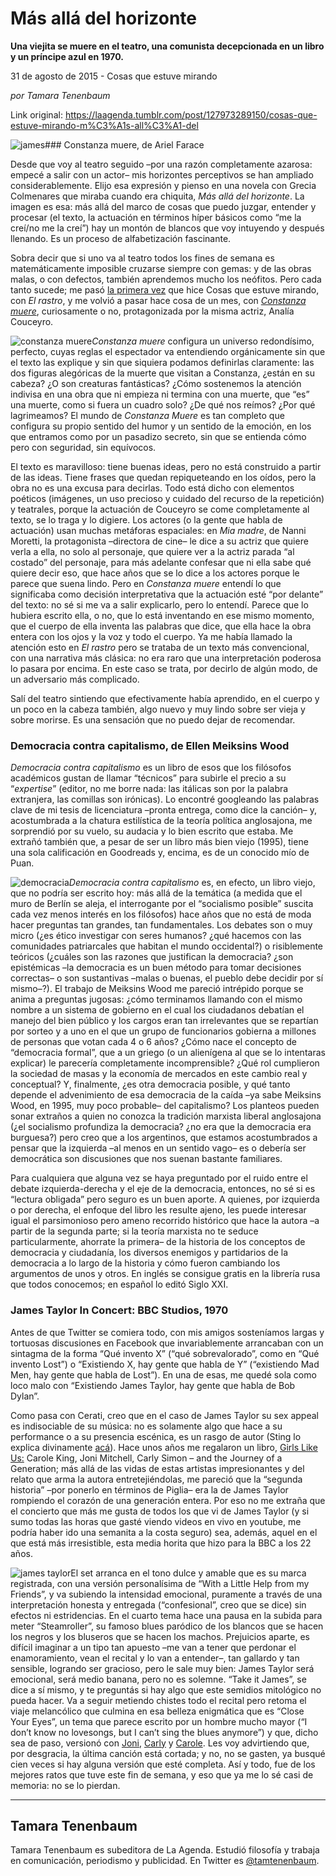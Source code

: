 # Más allá del horizonte

**Una viejita se muere en el teatro, una comunista decepcionada en un libro y un príncipe azul en 1970.**

31 de agosto de 2015 - Cosas que estuve mirando

_por Tamara Tenenbaum_

Link original: https://laagenda.tumblr.com/post/127973289150/cosas-que-estuve-mirando-m%C3%A1s-all%C3%A1-del

![james](https://64.media.tumblr.com/173060ec34ee2a8766bb45c12dfecc1d/tumblr_inline_pjzp3yPqLr1t6q87u_500.jpg)### Constanza muere, de Ariel Farace

Desde que voy al teatro seguido –por una razón completamente azarosa: empecé a salir con un actor– mis horizontes perceptivos se han ampliado considerablemente. Elijo esa expresión y pienso en una novela con Grecia Colmenares que miraba cuando era chiquita, *Más allá del horizonte*. La imagen es esa: más allá del marco de cosas que puedo juzgar, entender y procesar (el texto, la actuación en términos híper básicos como “me la creí/no me la creí”) hay un montón de blancos que voy intuyendo y después llenando. Es un proceso de alfabetización fascinante. 


Sobra decir que si uno va al teatro todos los fines de semana es matemáticamente imposible cruzarse siempre con gemas: y de las obras malas, o con defectos, también aprendemos mucho los neófitos. Pero cada tanto sucede; me pasó  [la primera vez](http://laagenda.buenosaires.gob.ar/post/113510660825/seguimos-amando-a-bj%C3%B6rk) que hice Cosas que estuve mirando, con *El rastro*, y me volvió a pasar hace cosa de un mes, con [*Constanza muere*](http://www.elportondesanchez.com.ar/plays/view/40/name:Constanza-Muere), curiosamente o no, protagonizada por la misma actriz, Analía Couceyro.


![constanza muere](https://64.media.tumblr.com/cb00a5a735ec5786d4af1ed868e99829/tumblr_inline_pjzp3yMrLK1t6q87u_250.jpg)*Constanza muere* configura un universo redondísimo, perfecto, cuyas reglas el espectador va entendiendo orgánicamente sin que el texto las explique y sin que siquiera podamos definirlas claramente: las dos figuras alegóricas de la muerte que visitan a Constanza, ¿están en su cabeza? ¿O son creaturas fantásticas? ¿Cómo sostenemos la atención indivisa en una obra que ni empieza ni termina con una muerte, que “es” una muerte, como si fuera un cuadro solo? ¿De qué nos reímos? ¿Por qué lagrimeamos? El mundo de *Constanza Muere* es tan completo que configura su propio sentido del humor y un sentido de la emoción, en los que entramos como por un pasadizo secreto, sin que se entienda cómo pero con seguridad, sin equívocos. 


El texto es maravilloso: tiene buenas ideas, pero no está construido a partir de las ideas. Tiene frases que quedan repiqueteando en los oídos, pero la obra no es una excusa para decirlas. Todo está dicho con elementos poéticos (imágenes, un uso precioso y cuidado del recurso de la repetición) y teatrales, porque la actuación de Couceyro se come completamente al texto, se lo traga y lo digiere. Los actores (o la gente que habla de actuación) usan muchas metáforas espaciales: en *Mia madre*, de Nanni Moretti, la protagonista –directora de cine– le dice a su actriz que quiere verla a ella, no solo al personaje, que quiere ver a la actriz parada “al costado” del personaje, para más adelante confesar que ni ella sabe qué quiere decir eso, que hace años que se lo dice a los actores porque le parece que suena lindo. Pero en *Constanza muere* entendí lo que significaba como decisión interpretativa que la actuación esté “por delante” del texto: no sé si me va a salir explicarlo, pero lo entendí. Parece que lo hubiera escrito ella, o no, que lo está inventando en ese mismo momento, que el cuerpo de ella inventa las palabras que dice, que ella hace la obra entera con los ojos y la voz y todo el cuerpo. Ya me había llamado la atención esto en *El rastro* pero se trataba de un texto más convencional, con una narrativa más clásica: no era raro que una interpretación poderosa lo pasara por encima. En este caso se trata, por decirlo de algún modo, de un adversario más complicado.


Salí del teatro sintiendo que efectivamente había aprendido, en el cuerpo y un poco en la cabeza también, algo nuevo y muy lindo sobre ser vieja y sobre morirse. Es una sensación que no puedo dejar de recomendar.

### Democracia contra capitalismo, de Ellen Meiksins Wood

*Democracia contra capitalismo* es un libro de esos que los filósofos académicos gustan de llamar “técnicos” para subirle el precio a su “*expertise*” (editor, no me borre nada: las itálicas son por la palabra extranjera, las comillas son irónicas). Lo encontré googleando las palabras clave de mi tesis de licenciatura –pronta entrega, como dice la canción– y, acostumbrada a la chatura estilística de la teoría política anglosajona, me sorprendió por su vuelo, su audacia y lo bien escrito que estaba. Me extrañó también que, a pesar de ser un libro más bien viejo (1995), tiene una sola calificación en Goodreads y, encima, es de un conocido mío de Puan. 


![democracia](https://64.media.tumblr.com/af8d6bf39f955e7e1bb523807616b190/tumblr_inline_pjzp3yKA1Y1t6q87u_250.jpg)*Democracia contra capitalismo* es, en efecto, un libro viejo, que no podría ser escrito hoy: más allá de la temática (a medida que el muro de Berlín se aleja, el interrogante por el “socialismo posible” suscita cada vez menos interés en los filósofos) hace años que no está de moda hacer preguntas tan grandes, tan fundamentales. Los debates son o muy micro (¿es ético investigar con seres humanos? ¿qué hacemos con las comunidades patriarcales que habitan el mundo occidental?) o risiblemente teóricos (¿cuáles son las razones que justifican la democracia? ¿son epistémicas –la democracia es un buen método para tomar decisiones correctas– o son sustantivas –malas o buenas, el pueblo debe decidir por sí mismo–?). El trabajo de Meiksins Wood me pareció intrépido porque se anima a preguntas jugosas: ¿cómo terminamos llamando con el mismo nombre a un sistema de gobierno en el cual los ciudadanos debatían el manejo del bien público y los cargos eran tan irrelevantes que se repartían por sorteo y a uno en el que un grupo de funcionarios gobierna a millones de personas que votan cada 4 o 6 años? ¿Cómo nace el concepto de “democracia formal”, que a un griego (o un alienígena al que se lo intentaras explicar) le parecería completamente incomprensible? ¿Qué rol cumplieron la sociedad de masas y la economía de mercados en este cambio real y conceptual? Y, finalmente, ¿es otra democracia posible, y qué tanto depende el advenimiento de esa democracia de la caída –ya sabe Meiksins Wood, en 1995, muy poco probable– del capitalismo? Los planteos pueden sonar extraños a quien no conozca la tradición marxista liberal anglosajona (¿el socialismo profundiza la democracia? ¿no era que la democracia era burguesa?) pero creo que a los argentinos, que estamos acostumbrados a pensar que la izquierda –al menos en un sentido vago– es o debería ser democrática son discusiones que nos suenan bastante familiares. 


Para cualquiera que alguna vez se haya preguntado por el ruido entre el debate izquierda-derecha y el eje de la democracia, entonces, no sé si es “lectura obligada” pero seguro es un buen aporte. A quienes, por izquierda o por derecha, el enfoque del libro les resulte ajeno, les puede interesar igual el parsimonioso pero ameno recorrido histórico que hace la autora –a partir de la segunda parte; si la teoría marxista no te seduce particularmente, ahorrate la primera– de la historia de los conceptos de democracia y ciudadanía, los diversos enemigos y partidarios de la democracia a lo largo de la historia y cómo fueron cambiando los argumentos de unos y otros. En inglés se consigue gratis en la librería rusa que todos conocemos; en español lo editó Siglo XXI.


### James Taylor In Concert: BBC Studios, 1970

Antes de que Twitter se comiera todo, con mis amigos sosteníamos largas y tortuosas discusiones en Facebook que invariablemente arrancaban con un sintagma de la forma “Qué invento X” (“qué sobrevalorado”, como en “Qué invento Lost”) o “Existiendo X, hay gente que habla de Y” (“existiendo Mad Men, hay gente que habla de Lost”). En una de esas, me quedé sola como loco malo con “Existiendo James Taylor, hay gente que habla de Bob Dylan”.


Como pasa con Cerati, creo que en el caso de James Taylor su sex appeal es indisociable de su música: no es solamente algo que hace a su performance o a su presencia escénica, es un rasgo de autor (Sting lo explica divinamente [acá](https://www.youtube.com/watch?v=9X2Y4VCa3qE)). Hace unos años me regalaron un libro, [Girls Like Us:](https://t.umblr.com/redirect?z=http%3A%2F%2Fwww.amazon.com%2FGirls-Like-Us-Simon-Generation%2Fdp%2F0743491483&t=OWM0NzUzMjZlNjc5N2YzOTM3Y2IzNjdiOTdlNzRjMmU1ZjhmNTlkMyxpNE5SNHh3Yw%3D%3D&b=t%3AXDz46txpppLgDp7rJlWQpw&p=https%3A%2F%2Flaagenda.tumblr.com%2Fpost%2F127973289150%2Fcosas-que-estuve-mirando-m%25C3%25A1s-all%25C3%25A1-del&m=1&ts=1705438928) Carole King, Joni Mitchell, Carly Simon – and the Journey of a Generation; más allá de las vidas de estas artistas impresionantes y del relato que arma la autora entretejiéndolas, me pareció que la “segunda historia” –por ponerlo en términos de Piglia– era la de James Taylor rompiendo el corazón de una generación entera. Por eso no me extraña que el concierto que más me gusta de todos los que vi de James Taylor (y si sumo todas las horas que gasté viendo videos en vivo en youtube, me podría haber ido una semanita a la costa seguro) sea, además, aquel en el que está más irresistible, esta media horita que hizo para la BBC a los 22 años. 


![james taylor](https://64.media.tumblr.com/173060ec34ee2a8766bb45c12dfecc1d/tumblr_inline_pjzp3yPqLr1t6q87u_500.jpg)El set arranca en el tono dulce y amable que es su marca registrada, con una versión personalísima de “With a Little Help from my Friends”, y va subiendo la intensidad emocional, puramente a través de una interpretación honesta y entregada (“confesional”, creo que se dice) sin efectos ni estridencias. En el cuarto tema hace una pausa en la subida para meter “Steamroller”, su famoso blues paródico de los blancos que se hacen los negros y los bluseros que se hacen los machos. Prejuicios aparte, es difícil imaginar a un tipo tan apuesto –me van a tener que perdonar el enamoramiento, vean el recital y lo van a entender–, tan gallardo y tan sensible, logrando ser gracioso, pero le sale muy bien: James Taylor será emocional, será medio banana, pero no es solemne. “Take it James”, se dice a sí mismo, y te preguntás si hay algo que este semidios mitológico no pueda hacer. Va a seguir metiendo chistes todo el recital pero retoma el viaje melancólico que culmina en esa belleza enigmática que es “Close Your Eyes”, un tema que parece escrito por un hombre mucho mayor (“I don’t know no lovesongs, but I can’t sing the blues anymore”) y que, dicho sea de paso, versionó con  [Joni](https://www.youtube.com/watch?v=DpMfdob55W0),  [Carly](https://www.youtube.com/watch?v=E_D0i7UC9UY) y [Carole](https://www.youtube.com/watch?v=Tj90FPOZUnk). Les voy advirtiendo que, por desgracia, la última canción está cortada; y no, no se gasten, ya busqué cien veces si hay alguna versión que esté completa. Así y todo, fue de los mejores ratos que tuve este fin de semana, y eso que ya me lo sé casi de memoria: no se lo pierdan. 


  




---

 Tamara Tenenbaum
-----------------

 Tamara Tenenbaum es subeditora de La Agenda. Estudió filosofía y trabaja en comunicación, periodismo y publicidad. En Twitter es [@tamtenenbaum](http://www.twitter.com/tamtenenbaum).

